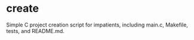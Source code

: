 # create
Simple C project creation script for impatients, including main.c, Makefile, tests, and README.md.

